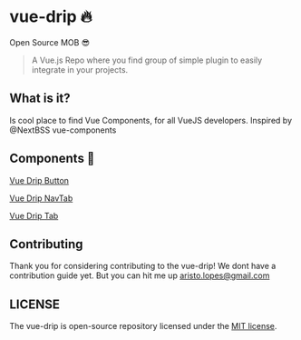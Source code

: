# vue-drip 🔥
Open Source MOB 😎

> A Vue.js Repo where you find group of simple plugin to easily integrate in your projects.

## What is it?

Is cool place to find Vue Components, for all VueJS developers. 
Inspired by @NextBSS vue-components


## Components 🎨

[Vue Drip Button](https://github.com/arikardnoir/vue-drip-button)

[Vue Drip NavTab](https://github.com/arikardnoir/vue-drip-navtab)

[Vue Drip Tab](https://github.com/arikardnoir/vue-drip-tab)

## Contributing

Thank you for considering contributing to the vue-drip! We dont have a contribution guide yet. But you can hit me up aristo.lopes@gmail.com



## LICENSE

The vue-drip is open-source repository licensed under the [MIT license](https://opensource.org/licenses/MIT).

